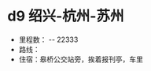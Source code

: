 # d9 绍兴-杭州-苏州

<!--
create time: 2015-10-07 09:50:34
Author: amoblin

This file is created by Marboo<http://marboo.io> template file $MARBOO_HOME/.media/starts/default.md
本文件由 Marboo<http://marboo.io> 模板文件 $MARBOO_HOME/.media/starts/default.md 创建
-->

- 里程数： -- 22333
- 路线：
- 住宿：皋桥公交站旁，挨着报刊亭，车里
